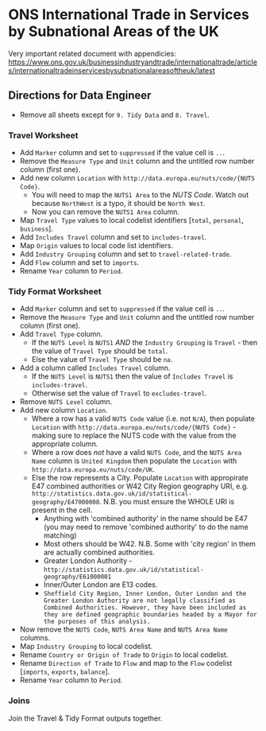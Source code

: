 # ONS International Trade in Services by Subnational Areas of the UK

Very important related document with appendicies: <https://www.ons.gov.uk/businessindustryandtrade/internationaltrade/articles/internationaltradeinservicesbysubnationalareasoftheuk/latest>

## Directions for Data Engineer

* Remove all sheets except for `9. Tidy Data` and `8. Travel`.

### Travel Worksheet

* Add `Marker` column and set to `suppressed` if the value cell is `..`.
* Remove the `Measure Type` and `Unit` column and the untitled row number column (first one).
* Add new column `Location` with `http://data.europa.eu/nuts/code/{NUTS Code}`.
  * You will need to map the `NUTS1 Area` to the *NUTS Code*. Watch out because `NorthWest` is a typo, it should be `North West`.
  * Now you can remove the `NUTS1 Area` column.
* Map `Travel Type` values to local codelist identifiers [`total`, `personal`, `business`].
* Add `Includes Travel` column and set to `includes-travel`.
* Map `Origin` values to local code list identifiers.
* Add `Industry Grouping` column and set to `travel-related-trade`.
* Add `Flow` column and set to `imports`.
* Rename `Year` column to `Period`.

### Tidy Format Worksheet

* Add `Marker` column and set to `suppressed` if the value cell is `..`.
* Remove the `Measure Type` and `Unit` column and the untitled row number column (first one).
* Add `Travel Type` column.
  * If the `NUTS Level` is `NUTS1` *AND* the `Industry Grouping` is `Travel` - then the value of `Travel Type` should be `total`.
  * Else the value of `Travel Type` should be `na`.
* Add a column called `Includes Travel` column.
  * If the `NUTS Level` is `NUTS1` then the value of `Includes Travel` is `includes-travel`.
  * Otherwise set the value of `Travel` to `excludes-travel`.
* Remove `NUTS Level` column.
* Add new column `Location`.
  * Where a row has a valid `NUTS Code` value (i.e. not `N/A`), then populate `Location` with `http://data.europa.eu/nuts/code/{NUTS Code}` - making sure to replace the NUTS code with the value from the appropriate column.
  * Where a row does *not* have a valid `NUTS Code`, and the `NUTS Area Name` column is `United Kingdom` then populate the `Location` with `http://data.europa.eu/nuts/code/UK`.
  * Else the row represents a City. Populate `Location` with appropirate E47 combined authorities or W42 City Region geography URI, e.g. `http://statistics.data.gov.uk/id/statistical-geography/E47000008`. N.B. you must ensure the WHOLE URI is present in the cell.
    * Anything with 'combined authority' in the name should be E47 (you may need to remove 'combined authority' to do the name matching)
    * Most others should be W42. N.B. Some with 'city region' in them are actually combined authorities.
    * Greater London Authority - `http://statistics.data.gov.uk/id/statistical-geography/E61000001`
    * Inner/Outer London are E13 codes.
    * `Sheffield City Region, Inner London, Outer London and the Greater London Authority are not legally classified as Combined Authorities. However, they have been included as they are defined geographic boundaries headed by a Mayor for the purposes of this analysis.`
* Now remove the `NUTS Code`, `NUTS Area Name` and `NUTS Area Name` columns.
* Map `Industry Grouping` to local codelist.
* Rename `Country or Origin of Trade` to `Origin` to local codelist.
* Rename `Direction of Trade` to `Flow` and map to the `Flow` codelist [`imports`, `exports`, `balance`].
* Rename `Year` column to `Period`.

### Joins

Join the Travel & Tidy Format outputs together.
